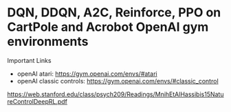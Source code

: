 # DQN, DDQN, A2C, Reinforce, PPO on CartPole and Acrobot OpenAI gym environments


Important Links
* openAI atari: https://gym.openai.com/envs/#atari
* openAI classic controls: https://gym.openai.com/envs/#classic_control


https://web.stanford.edu/class/psych209/Readings/MnihEtAlHassibis15NatureControlDeepRL.pdf